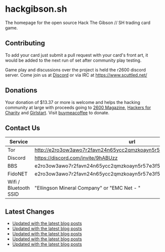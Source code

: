 # hackgibson.sh
The homepage for the open source Hack The Gibson // SH trading card game.


## Contributing

To add your card just submit a pull request with your card's front art, it would be added to the next run of set after community play testing.

Game play and discussions over the project is held the r2600 discord server. Come join us at [Discord](https://discord.com/invite/9hABUzz) or via IRC at https://www.scuttled.net/


## Donations

Your donation of $13.37 or more is welcome and helps the hacking community at large with proceeds going to [2600 Magazine](https://2600.com/), [Hackers for Charity](https://hackersforcharity.org) and [Girlstart](https://girlstart.org).  Visit [buymeacoffee](https://www.buymeacoffee.com/hackgibson.sh) to donate.


## Contact Us

Service | url
-|-
Tor | http://e2ro3ow3awo7r2favn24n65ycc2qmzkoayn5r57e3f56nvjwdcgg32ad.onion
Discord | https://discord.com/invite/9hABUzz
BBS | e2ro3ow3awo7r2favn24n65ycc2qmzkoayn5r57e3f56nvjwdcgg32ad.onion:23
FidoNET | e2ro3ow3awo7r2favn24n65ycc2qmzkoayn5r57e3f56nvjwdcgg32ad.onion:24554
Wifi / Bluetooth SSID | "Ellingson Mineral Company" or "EMC Net - <fidonet address>"

## Latest Changes
<!-- BLOG-POST-LIST:START -->
- [Updated with the latest blog posts](https://github.com/DFW2600/hackgibson.sh/commit/ab97d73f7752f97e8ea1cc277fcf4690dcd931e3)
- [Updated with the latest blog posts](https://github.com/DFW2600/hackgibson.sh/commit/de43b3c5da17faebb7292effb13651821168c6a6)
- [Updated with the latest blog posts](https://github.com/DFW2600/hackgibson.sh/commit/bab5aabd35d0de87e0bedf9e2bbedd40a7b09c0c)
- [Updated with the latest blog posts](https://github.com/DFW2600/hackgibson.sh/commit/eb5b3f1df2afcad8f9adf6b1b7a4a01c65c9b07e)
- [Updated with the latest blog posts](https://github.com/DFW2600/hackgibson.sh/commit/5b30b91849317e729b9b31a190686c5196e521ed)
<!-- BLOG-POST-LIST:END -->

